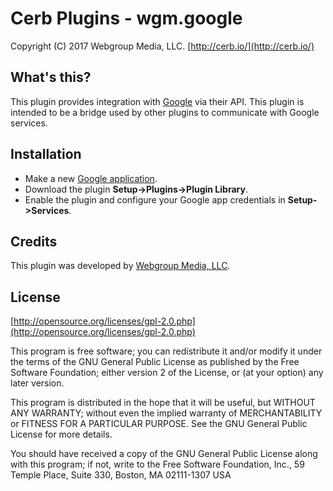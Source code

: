 Cerb Plugins - wgm.google
===========================================
Copyright (C) 2017 Webgroup Media, LLC.
[http://cerb.io/](http://cerb.io/)

What's this?
------------
This plugin provides integration with [Google](https://www.google.com/) via their API. This plugin is intended to be a bridge used by other plugins to communicate with Google services.

Installation
------------
* Make a new [Google application](https://console.developers.google.com/apis/).
* Download the plugin **Setup->Plugins->Plugin Library**.
* Enable the plugin and configure your Google app credentials in **Setup->Services**.

Credits
-------
This plugin was developed by [Webgroup Media, LLC](http://www.cerberusweb.com/).

License
-------

[http://opensource.org/licenses/gpl-2.0.php](http://opensource.org/licenses/gpl-2.0.php)  

This program is free software; you can redistribute it and/or modify it under the terms of the GNU General Public License as published by the Free Software Foundation; either version 2 of the License, or (at your option) any later version.

This program is distributed in the hope that it will be useful, but WITHOUT ANY WARRANTY; without even the implied warranty of MERCHANTABILITY or FITNESS FOR A PARTICULAR PURPOSE. See the GNU General Public License for more details.

You should have received a copy of the GNU General Public License along with this program; if not, write to the Free Software Foundation, Inc., 59 Temple Place, Suite 330, Boston, MA 02111-1307 USA
